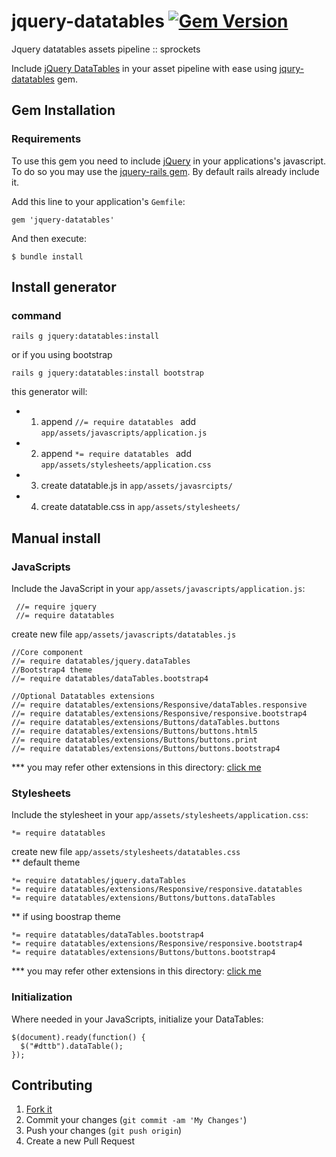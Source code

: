 # jquery-datatables [![Gem Version](https://badge.fury.io/rb/jquery-datatables.svg)](http://badge.fury.io/rb/jquery-datatables)
Jquery datatables assets pipeline :: sprockets

Include [jQuery DataTables](http://www.datatables.net/) in your asset pipeline with ease using [jqury-datatables](https://rubygems.org/gems/jqury-datatables) gem.

## Gem Installation

### Requirements
To use this gem you need to include [jQuery](http://jquery.com/) in your applications's javascript.
To do so you may use the [jquery-rails gem](https://github.com/rails/jquery-rails). By default rails already include it.


Add this line to your application's `Gemfile`:

```
gem 'jquery-datatables'
```

And then execute:

    $ bundle install

## Install generator

### command
``` 
rails g jquery:datatables:install 

```

or if you using bootstrap

``` 
rails g jquery:datatables:install bootstrap 

```

this generator will: 
  -  1. append ```//= require datatables ``` add `app/assets/javascripts/application.js`
  -  2. append ```*= require datatables ``` add `app/assets/stylesheets/application.css`
  -  3. create datatable.js  in ```app/assets/javasrcipts/```
  -  4. create datatable.css in  ```app/assets/stylesheets/```

## Manual install

### JavaScripts

Include the JavaScript in your `app/assets/javascripts/application.js`:
```
 //= require jquery
 //= require datatables
```
create new file `app/assets/javascripts/datatables.js`
```
//Core component
//= require datatables/jquery.dataTables
//Bootstrap4 theme
//= require datatables/dataTables.bootstrap4

//Optional Datatables extensions
//= require datatables/extensions/Responsive/dataTables.responsive
//= require datatables/extensions/Responsive/responsive.bootstrap4
//= require datatables/extensions/Buttons/dataTables.buttons
//= require datatables/extensions/Buttons/buttons.html5
//= require datatables/extensions/Buttons/buttons.print
//= require datatables/extensions/Buttons/buttons.bootstrap4

```
*** you may refer other extensions in this directory: [click me](https://github.com/mkhairi/jquery-datatables/tree/master/app/assets/javascripts/datatables/extensions)

### Stylesheets
Include the stylesheet in your `app/assets/stylesheets/application.css`:
```
*= require datatables
```

create new file `app/assets/stylesheets/datatables.css`
<br>
** default theme
```
*= require datatables/jquery.dataTables
*= require datatables/extensions/Responsive/responsive.datatables
*= require datatables/extensions/Buttons/buttons.dataTables
```
** if using boostrap theme
```
*= require datatables/dataTables.bootstrap4
*= require datatables/extensions/Responsive/responsive.bootstrap4
*= require datatables/extensions/Buttons/buttons.bootstrap4

```
*** you may refer other extensions in this directory: [click me](https://github.com/mkhairi/jquery-datatables/tree/master/app/assets/stylesheets/datatables/extensions)

### Initialization

Where needed in your JavaScripts, initialize your DataTables:

```
$(document).ready(function() {
  $("#dttb").dataTable();
});
```

## Contributing

1. [Fork it]( https://github.com/mkhairi/jquery-datatables/fork)
2. Commit your changes (`git commit -am 'My Changes'`)
3. Push your changes (`git push origin`)
5. Create a new Pull Request
